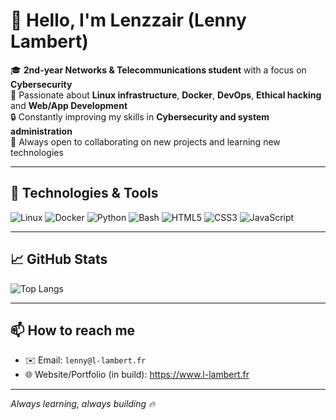 # 👋 Hello, I'm Lenzzair (Lenny Lambert)

🎓 **2nd-year Networks & Telecommunications student** with a focus on **Cybersecurity**  
🐧 Passionate about **Linux infrastructure**, **Docker**, **DevOps**, **Ethical hacking** and **Web/App Development**  
🔒 Constantly improving my skills in **Cybersecurity and system administration**  
🚀 Always open to collaborating on new projects and learning new technologies  

---

## 🔧 Technologies & Tools
![Linux](https://img.shields.io/badge/Linux-FCC624?style=for-the-badge&logo=linux&logoColor=black)
![Docker](https://img.shields.io/badge/Docker-2496ED?style=for-the-badge&logo=docker&logoColor=white)
![Python](https://img.shields.io/badge/Python-3670A0?style=for-the-badge&logo=python&logoColor=white)
![Bash](https://img.shields.io/badge/Bash-4EAA25?style=for-the-badge&logo=gnubash&logoColor=white)
![HTML5](https://img.shields.io/badge/HTML5-E34F26?style=for-the-badge&logo=html5&logoColor=white)
![CSS3](https://img.shields.io/badge/CSS3-1572B6?style=for-the-badge&logo=css3&logoColor=white)
![JavaScript](https://img.shields.io/badge/JavaScript-F7DF1E?style=for-the-badge&logo=javascript&logoColor=black)

---

## 📈 GitHub Stats
![Top Langs](https://github-readme-stats.vercel.app/api/top-langs/?username=lenzzair&layout=compact&theme=radical)




---

## 📫 How to reach me
- ✉️ Email: `lenny@l-lambert.fr`
- 🌐 Website/Portfolio (in build): https://www.l-lambert.fr

---

*Always learning, always building 🔥*
